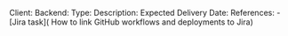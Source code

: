 Client: 
Backend: 
Type: 
Description: 
Expected Delivery Date: 
References: - [Jira task]( How to link GitHub workflows and deployments to Jira)
 


